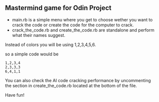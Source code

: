 <h2>Mastermind game for Odin Project</h1>

<ul>
<li>main.rb is a simple menu where you get to choose wether you want to crack the code or create the code for the computer to crack.</li>
<li>crack_the_code.rb and create_the_code.rb are standalone and perform what their names suggest.</li>
</ul>

Instead of colors you will be using 1,2,3,4,5,6. 

so a simple code would be 

	1,2,3,4
	2,3,3,3
	6,4,1,1

You can also check the AI code cracking performance by uncommenting the section in create_the_code.rb located at the bottom of the file.

Have fun!
